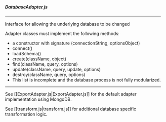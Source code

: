 ##### DatabaseAdapter.js

---

Interface for allowing the underlying database to be changed

Adapter classes must implement the following methods:
* a constructor with signature (connectionString, optionsObject)
* connect()
* loadSchema()
* create(className, object)
* find(className, query, options)
* update(className, query, update, options)
* destroy(className, query, options)
* This list is incomplete and the database process is not fully modularized.

---

See [[ExportAdapter.js|ExportAdapter.js]] for the default adapter implementation using MongoDB.

See [[transform.js|transform.js]] for additional database specific transformation logic.